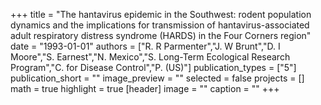 +++
title = "The hantavirus epidemic in the Southwest: rodent population dynamics and the implications for transmission of hantavirus-associated adult respiratory distress syndrome (HARDS) in the Four Corners region"
date = "1993-01-01"
authors = ["R. R Parmenter","J. W Brunt","D. I Moore","S. Earnest","N. Mexico","S. Long-Term Ecological Research Program","C. for Disease Control","P. (US)"]
publication_types = ["5"]
publication_short = ""
image_preview = ""
selected = false
projects = []
math = true
highlight = true
[header]
image = ""
caption = ""
+++

